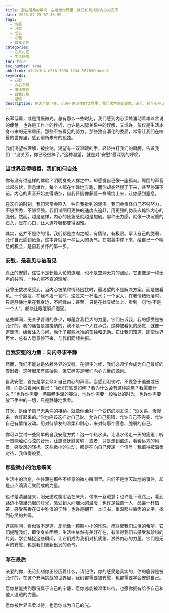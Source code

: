 ```yaml
---
title: 那些温柔的瞬间：在喧嚣世界里，我们如何找到内心的安宁
date: 2025-07-25 07:15:59
tags:
  - 情感
  - 治愈
  - 成长
  - 心理
  - 自我关怀
categories:
  - 心灵札记
  - 生活感悟
toc: true
toc_number: true
abbrlink: a1b2c3d4-e5f6-7890-1234-567890abcdef
keywords:
  - 安慰
  - 内心平静
  - 情绪管理
  - 自我疗愈
  - 温暖
description: 在这个快节奏、充满不确定性的世界里，我们常常感到疲惫、迷茫，甚至有些无助。那些不期而至的压力，那些无声的自我怀疑，像潮水般涌来，让人喘不过气。然而，总有一些温柔的瞬间，一些细微的感受，能够像一束光，穿透阴霾，轻抚我们内心的伤痕。这篇文字，想与你一同探索，在那些需要被理解、被接纳的时刻，我们如何给予自己和他人最真挚的安慰，寻回那份久违的平静与力量。
---
```


夜幕低垂，或是清晨微光，总有那么一些时刻，我们感到内心深处涌动着难以言说的疲惫。也许是工作上的挫折，也许是人际关系中的误解，又或许，仅仅是生活本身带来的无形重压。那些不被看见的努力，那些独自消化的委屈，常常让我们在喧嚣的世界里，感到前所未有的孤独。

我们渴望被理解，被接纳，渴望有一双温暖的手，轻轻拍打我们的肩膀，告诉我们：“没关系，你已经很棒了。”这种渴望，就是对“安慰”最深切的呼唤。

### 当世界变得喧嚣，我们如何自处

你有没有过这样的体验？明明身处人群之中，却感觉自己像一座孤岛。周围的声音此起彼伏，信息爆炸，每个人都在忙碌地奔跑，而你却突然慢了下来，甚至停滞不前。内心的声音开始变得嘈杂，自我怀疑像藤蔓一样缠绕上来，让你感到窒息。

在这样的时刻，我们常常会陷入一种自我批判的泥沼。我们会责怪自己不够努力，不够优秀，不够坚强。我们试图用更快的速度去追赶，用更强的伪装去掩饰内心的脆弱。然而，越是这样，内心的疲惫感就越是加剧。那种无力感，就像一块沉重的石头，压在心口，让人连呼吸都变得困难。

其实，这并不是你的错。我们都是血肉之躯，有情绪，有极限。承认自己的脆弱，允许自己感到疲惫，这本身就是一种巨大的勇气。在喧嚣中停下来，给自己一个喘息的机会，是自我关怀的第一步。

### 安慰，是看见与被看见

真正的安慰，往往不是长篇大论的道理，也不是空洞无力的鼓励。它更像是一种无声的共鸣，一种心照不宣的理解。

我曾无数次感受到，当内心被某种情绪困扰时，最渴望的不是解决方案，而是被看见。一个朋友，在我不发一言时，递过来一杯温水；一个家人，在我情绪低落时，只是静静地坐在我身边，不问缘由；甚至，只是在社交媒体上，看到一句“你不是一个人”，都能让眼眶瞬间湿润。

这些瞬间，无关乎言语的多少，却蕴含着巨大的力量。它们告诉我，我的感受是被允许的，我的痛苦是被接纳的，我不是一个人在承受。这种被看见的感觉，就像一道暖流，缓缓注入心间，融化了那些冰冷的孤独和无助。它让我们知道，即使世界再大，总有人愿意停下来，与我们同频共振。

### 自我安慰的力量：向内寻求平静

然而，我们不能总是依赖外界的安慰。在很多时候，我们必须学会成为自己最好的安慰者。这听起来有些抽象，但它确实是我们内心力量的源泉。

自我安慰，首先是学会倾听自己内心的声音。当感到沮丧时，不要急于逃避或压抑，而是试着问问自己：“我现在感觉如何？我为什么会有这种感觉？我需要什么？”也许你需要一场酣畅淋漓的哭泣，也许你需要一段独处的时光，也许你需要放下手中的一切，只是静静地发呆。

其次，是给予自己无条件的接纳。就像你会对一个受伤的朋友说：“没关系，慢慢来，会好起来的。”你也应该这样对自己说。允许自己犯错，允许自己不完美，允许自己有情绪波动。用对待挚友的温柔和耐心，来对待那个疲惫、脆弱的自己。

你可以尝试一些简单的自我安慰方式：泡一个热水澡，让温水带走一天的疲惫；听一首能触动心弦的音乐，让旋律抚慰灵魂；或者，只是走到窗边，看看远方的风景，感受风的轻抚。这些微小的举动，都是在向自己传递一个信号：我值得被温柔对待，我值得被爱。

### 那些微小的治愈瞬间

生活中的治愈，往往藏在那些不经意的微小瞬间里。它们不是惊天动地的事件，却是点点滴滴汇聚而成的力量。

也许是清晨醒来，阳光透过窗帘洒在床头，带来一丝暖意；也许是下班路上，看到路边小店里亮起的灯光，感受到人间烟火的温暖；也许是独自一人，品尝一杯热茶，感受茶香在口中弥漫的宁静；也许是翻开一本旧书，重温那些熟悉的文字，找到心灵的共鸣。

这些瞬间，看似微不足道，却能像一颗颗小小的珍珠，串联起我们生活的希望。它们提醒我们，即使身处困境，生活中依然有美好存在，有值得我们去感受和珍惜的片刻。学会捕捉这些瞬间，让它们成为我们对抗疲惫、滋养内心的力量。它们是无声的安慰，也是我们重新出发的勇气。

### 写在最后

亲爱的你，无论此刻你正经历着什么，请记住，你的感受是真实的，你的脆弱是被允许的。在这个充满挑战的世界里，我们都需要被安慰，也都需要学会安慰自己。

愿你总能找到那份属于自己的宁静，愿你总能被温柔以待，也愿你拥有给予自己和他人温暖的力量。

愿你被世界温柔以待，也愿你成为自己的光。